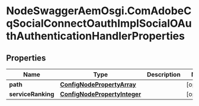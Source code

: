 # NodeSwaggerAemOsgi.ComAdobeCqSocialConnectOauthImplSocialOAuthAuthenticationHandlerProperties

## Properties

Name | Type | Description | Notes
------------ | ------------- | ------------- | -------------
**path** | [**ConfigNodePropertyArray**](ConfigNodePropertyArray.md) |  | [optional] 
**serviceRanking** | [**ConfigNodePropertyInteger**](ConfigNodePropertyInteger.md) |  | [optional] 


